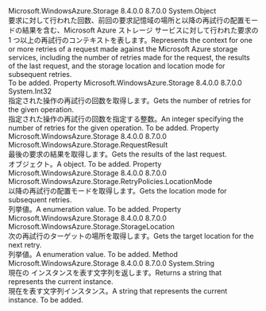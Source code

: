 <Type Name="RetryContext" FullName="Microsoft.WindowsAzure.Storage.RetryPolicies.RetryContext">
  <TypeSignature Language="C#" Value="public sealed class RetryContext" />
  <TypeSignature Language="ILAsm" Value=".class public auto ansi sealed beforefieldinit RetryContext extends System.Object" />
  <TypeSignature Language="DocId" Value="T:Microsoft.WindowsAzure.Storage.RetryPolicies.RetryContext" />
  <TypeSignature Language="VB.NET" Value="Public NotInheritable Class RetryContext" />
  <TypeSignature Language="F#" Value="type RetryContext = class" />
  <AssemblyInfo>
    <AssemblyName>Microsoft.WindowsAzure.Storage</AssemblyName>
    <AssemblyVersion>8.4.0.0</AssemblyVersion>
    <AssemblyVersion>8.7.0.0</AssemblyVersion>
  </AssemblyInfo>
  <Base>
    <BaseTypeName>System.Object</BaseTypeName>
  </Base>
  <Interfaces />
  <Docs>
    <summary>
            <span data-ttu-id="d9101-101">要求に対して行われた回数、前回の要求記憶域の場所と以降の再試行の配置モードの結果を含む、Microsoft Azure ストレージ サービスに対して行われた要求の 1 つ以上の再試行のコンテキストを表します。</span><span class="sxs-lookup"><span data-stu-id="d9101-101">Represents the context for one or more retries of a request made against the Microsoft Azure storage services, including the number of retries made for the request, the results of the last request, and the storage location and location mode for subsequent retries.</span></span>
            </summary>
    <remarks>To be added.</remarks>
  </Docs>
  <Members>
    <Member MemberName="CurrentRetryCount">
      <MemberSignature Language="C#" Value="public int CurrentRetryCount { get; }" />
      <MemberSignature Language="ILAsm" Value=".property instance int32 CurrentRetryCount" />
      <MemberSignature Language="DocId" Value="P:Microsoft.WindowsAzure.Storage.RetryPolicies.RetryContext.CurrentRetryCount" />
      <MemberSignature Language="VB.NET" Value="Public ReadOnly Property CurrentRetryCount As Integer" />
      <MemberSignature Language="F#" Value="member this.CurrentRetryCount : int" Usage="Microsoft.WindowsAzure.Storage.RetryPolicies.RetryContext.CurrentRetryCount" />
      <MemberType>Property</MemberType>
      <AssemblyInfo>
        <AssemblyName>Microsoft.WindowsAzure.Storage</AssemblyName>
        <AssemblyVersion>8.4.0.0</AssemblyVersion>
        <AssemblyVersion>8.7.0.0</AssemblyVersion>
      </AssemblyInfo>
      <ReturnValue>
        <ReturnType>System.Int32</ReturnType>
      </ReturnValue>
      <Docs>
        <summary>
            <span data-ttu-id="d9101-102">指定された操作の再試行の回数を取得します。</span><span class="sxs-lookup"><span data-stu-id="d9101-102">Gets the number of retries for the given operation.</span></span>
            </summary>
        <value><span data-ttu-id="d9101-103">指定された操作の再試行の回数を指定する整数。</span><span class="sxs-lookup"><span data-stu-id="d9101-103">An integer specifying the number of retries for the given operation.</span></span></value>
        <remarks>To be added.</remarks>
      </Docs>
    </Member>
    <Member MemberName="LastRequestResult">
      <MemberSignature Language="C#" Value="public Microsoft.WindowsAzure.Storage.RequestResult LastRequestResult { get; }" />
      <MemberSignature Language="ILAsm" Value=".property instance class Microsoft.WindowsAzure.Storage.RequestResult LastRequestResult" />
      <MemberSignature Language="DocId" Value="P:Microsoft.WindowsAzure.Storage.RetryPolicies.RetryContext.LastRequestResult" />
      <MemberSignature Language="VB.NET" Value="Public ReadOnly Property LastRequestResult As RequestResult" />
      <MemberSignature Language="F#" Value="member this.LastRequestResult : Microsoft.WindowsAzure.Storage.RequestResult" Usage="Microsoft.WindowsAzure.Storage.RetryPolicies.RetryContext.LastRequestResult" />
      <MemberType>Property</MemberType>
      <AssemblyInfo>
        <AssemblyName>Microsoft.WindowsAzure.Storage</AssemblyName>
        <AssemblyVersion>8.4.0.0</AssemblyVersion>
        <AssemblyVersion>8.7.0.0</AssemblyVersion>
      </AssemblyInfo>
      <ReturnValue>
        <ReturnType>Microsoft.WindowsAzure.Storage.RequestResult</ReturnType>
      </ReturnValue>
      <Docs>
        <summary>
            <span data-ttu-id="d9101-104">最後の要求の結果を取得します。</span><span class="sxs-lookup"><span data-stu-id="d9101-104">Gets the results of the last request.</span></span>
            </summary>
        <value><span data-ttu-id="d9101-105"><see cref="T:Microsoft.WindowsAzure.Storage.RequestResult" /> オブジェクト。</span><span class="sxs-lookup"><span data-stu-id="d9101-105">A <see cref="T:Microsoft.WindowsAzure.Storage.RequestResult" /> object.</span></span></value>
        <remarks>To be added.</remarks>
      </Docs>
    </Member>
    <Member MemberName="LocationMode">
      <MemberSignature Language="C#" Value="public Microsoft.WindowsAzure.Storage.RetryPolicies.LocationMode LocationMode { get; }" />
      <MemberSignature Language="ILAsm" Value=".property instance valuetype Microsoft.WindowsAzure.Storage.RetryPolicies.LocationMode LocationMode" />
      <MemberSignature Language="DocId" Value="P:Microsoft.WindowsAzure.Storage.RetryPolicies.RetryContext.LocationMode" />
      <MemberSignature Language="VB.NET" Value="Public ReadOnly Property LocationMode As LocationMode" />
      <MemberSignature Language="F#" Value="member this.LocationMode : Microsoft.WindowsAzure.Storage.RetryPolicies.LocationMode" Usage="Microsoft.WindowsAzure.Storage.RetryPolicies.RetryContext.LocationMode" />
      <MemberType>Property</MemberType>
      <AssemblyInfo>
        <AssemblyName>Microsoft.WindowsAzure.Storage</AssemblyName>
        <AssemblyVersion>8.4.0.0</AssemblyVersion>
        <AssemblyVersion>8.7.0.0</AssemblyVersion>
      </AssemblyInfo>
      <ReturnValue>
        <ReturnType>Microsoft.WindowsAzure.Storage.RetryPolicies.LocationMode</ReturnType>
      </ReturnValue>
      <Docs>
        <summary>
            <span data-ttu-id="d9101-106">以降の再試行の配置モードを取得します。</span><span class="sxs-lookup"><span data-stu-id="d9101-106">Gets the location mode for subsequent retries.</span></span>
            </summary>
        <value><span data-ttu-id="d9101-107"><see cref="T:Microsoft.WindowsAzure.Storage.RetryPolicies.LocationMode" /> 列挙値。</span><span class="sxs-lookup"><span data-stu-id="d9101-107">A <see cref="T:Microsoft.WindowsAzure.Storage.RetryPolicies.LocationMode" /> enumeration value.</span></span></value>
        <remarks>To be added.</remarks>
      </Docs>
    </Member>
    <Member MemberName="NextLocation">
      <MemberSignature Language="C#" Value="public Microsoft.WindowsAzure.Storage.StorageLocation NextLocation { get; }" />
      <MemberSignature Language="ILAsm" Value=".property instance valuetype Microsoft.WindowsAzure.Storage.StorageLocation NextLocation" />
      <MemberSignature Language="DocId" Value="P:Microsoft.WindowsAzure.Storage.RetryPolicies.RetryContext.NextLocation" />
      <MemberSignature Language="VB.NET" Value="Public ReadOnly Property NextLocation As StorageLocation" />
      <MemberSignature Language="F#" Value="member this.NextLocation : Microsoft.WindowsAzure.Storage.StorageLocation" Usage="Microsoft.WindowsAzure.Storage.RetryPolicies.RetryContext.NextLocation" />
      <MemberType>Property</MemberType>
      <AssemblyInfo>
        <AssemblyName>Microsoft.WindowsAzure.Storage</AssemblyName>
        <AssemblyVersion>8.4.0.0</AssemblyVersion>
        <AssemblyVersion>8.7.0.0</AssemblyVersion>
      </AssemblyInfo>
      <ReturnValue>
        <ReturnType>Microsoft.WindowsAzure.Storage.StorageLocation</ReturnType>
      </ReturnValue>
      <Docs>
        <summary>
            <span data-ttu-id="d9101-108">次の再試行のターゲットの場所を取得します。</span><span class="sxs-lookup"><span data-stu-id="d9101-108">Gets the target location for the next retry.</span></span>
            </summary>
        <value><span data-ttu-id="d9101-109"><see cref="T:Microsoft.WindowsAzure.Storage.StorageLocation" /> 列挙値。</span><span class="sxs-lookup"><span data-stu-id="d9101-109">A <see cref="T:Microsoft.WindowsAzure.Storage.StorageLocation" /> enumeration value.</span></span></value>
        <remarks>To be added.</remarks>
      </Docs>
    </Member>
    <Member MemberName="ToString">
      <MemberSignature Language="C#" Value="public override string ToString ();" />
      <MemberSignature Language="ILAsm" Value=".method public hidebysig virtual instance string ToString() cil managed" />
      <MemberSignature Language="DocId" Value="M:Microsoft.WindowsAzure.Storage.RetryPolicies.RetryContext.ToString" />
      <MemberSignature Language="VB.NET" Value="Public Overrides Function ToString () As String" />
      <MemberSignature Language="F#" Value="override this.ToString : unit -&gt; string" Usage="retryContext.ToString " />
      <MemberType>Method</MemberType>
      <AssemblyInfo>
        <AssemblyName>Microsoft.WindowsAzure.Storage</AssemblyName>
        <AssemblyVersion>8.4.0.0</AssemblyVersion>
        <AssemblyVersion>8.7.0.0</AssemblyVersion>
      </AssemblyInfo>
      <ReturnValue>
        <ReturnType>System.String</ReturnType>
      </ReturnValue>
      <Parameters />
      <Docs>
        <summary>
            <span data-ttu-id="d9101-110">現在の <see cref="T:Microsoft.WindowsAzure.Storage.RetryPolicies.RetryContext" /> インスタンスを表す文字列を返します。</span><span class="sxs-lookup"><span data-stu-id="d9101-110">Returns a string that represents the current <see cref="T:Microsoft.WindowsAzure.Storage.RetryPolicies.RetryContext" /> instance.</span></span>
            </summary>
        <returns><span data-ttu-id="d9101-111">現在を表す文字列<see cref="T:Microsoft.WindowsAzure.Storage.RetryPolicies.RetryContext" />インスタンス。</span><span class="sxs-lookup"><span data-stu-id="d9101-111">A string that represents the current <see cref="T:Microsoft.WindowsAzure.Storage.RetryPolicies.RetryContext" /> instance.</span></span></returns>
        <remarks>To be added.</remarks>
      </Docs>
    </Member>
  </Members>
</Type>
